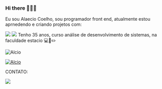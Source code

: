 ### Hi there 🚀🚀🚀

Eu sou Alaecio Coelho, sou programador front end, atualmente estou aprnedendo e criando projetos com:<br>

<img src="https://img.shields.io/badge/HTML5-E34F26?style=for-the-badge&logo=html5&logoColor=white">

<img src="https://img.shields.io/badge/CSS3-1572B6?style=for-the-badge&logo=css3&logoColor=white">
Tenho 35 anos, curso análise de desenvolvimento de sistemas, na faculdade estacio 💻📘✏️

  ![Alcio](https://github-readme-stats.vercel.app/api?username=Alcio&theme=radical)
  
 [![Alcio](https://github-profile-trophy.vercel.app/?username=Alcio)](https://github.com/ryo-ma/github-profile-trophy)
 
 CONTATO:
 
 <a href="https://mail.google.com/mail/u/0/#inbox/FMfcgzGtxdbQVnjMRxbDqzjvMPzqnVzp"><img src="https://img.shields.io/badge/Gmail-D14836?style=for-the-badge&logo=gmail&logoColor=white"><a/>
